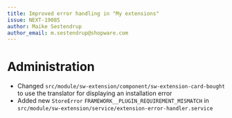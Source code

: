 ```yaml
---
title: Improved error handling in "My extensions"
issue: NEXT-19085
author: Maike Sestendrup
author_email: m.sestendrup@shopware.com 
---
```

# Administration
* Changed `src/module/sw-extension/component/sw-extension-card-bought` to use the translator for displaying an installation error
* Added new `StoreError` `FRAMEWORK__PLUGIN_REQUIREMENT_MISMATCH` in `src/module/sw-extension/service/extension-error-handler.service`
